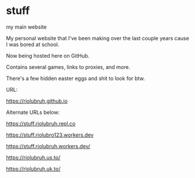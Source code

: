 # stuff
my main website

My personal website that I've been making over the last couple years cause I was bored at school.

Now being hosted here on GitHub.

Contains several games, links to proxies, and more.

There's a few hidden easter eggs and shit to look for btw.

URL:

https://riolubruh.github.io

Alternate URLs below:

<!--https://riolubruh.cf-->

https://stuff.riolubruh.repl.co

https://stuff.riolubro123.workers.dev

https://stuff.riolubruh.workers.dev/

https://riolubruh.us.to/

https://riolubruh.uk.to/
